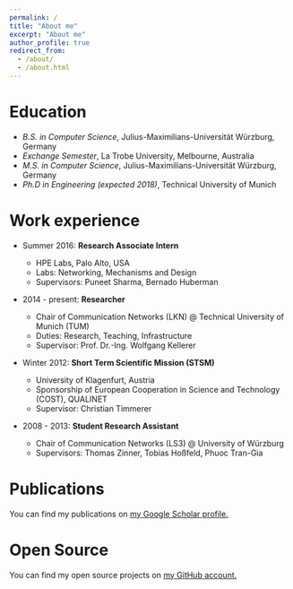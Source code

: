 ```yaml
---
permalink: /
title: "About me"
excerpt: "About me"
author_profile: true
redirect_from: 
  - /about/
  - /about.html
---
```


Education
======
* *B.S. in Computer Science*, Julius-Maximilians-Universität Würzburg, Germany
* *Exchange Semester*, La Trobe University, Melbourne, Australia
* *M.S. in Computer Science*, Julius-Maximilians-Universität Würzburg, Germany
* *Ph.D in Engineering (expected 2018)*, Technical University of Munich 

Work experience
======
* Summer 2016: **Research Associate Intern**
  * HPE Labs, Palo Alto, USA
  * Labs: Networking, Mechanisms and Design
  * Supervisors: Puneet Sharma, Bernado Huberman

* 2014 - present: **Researcher**
  * Chair of Communication Networks (LKN) @ Technical University of Munich (TUM)
  * Duties: Research, Teaching, Infrastructure
  * Supervisor: Prof. Dr.-Ing. Wolfgang Kellerer
  
* Winter 2012: **Short Term Scientific Mission (STSM)**
  * University of Klagenfurt, Austria
  * Sponsorship of European Cooperation in Science and Technology (COST), QUALINET
  * Supervisor: Christian Timmerer
  
* 2008 - 2013: **Student Research Assistant**
  * Chair of Communication Networks (LS3) @ University of Würzburg
  * Supervisors: Thomas Zinner, Tobias Hoßfeld, Phuoc Tran-Gia
  
Publications
======

You can find my publications on <u><a href="https://scholar.google.de/citations?user=1iyEOfAAAAAJ&hl=en">my Google Scholar profile</a>.</u>

Open Source
======

You can find my open source projects on <u><a href="https://github.com/csieber">my GitHub account</a>.</u>
